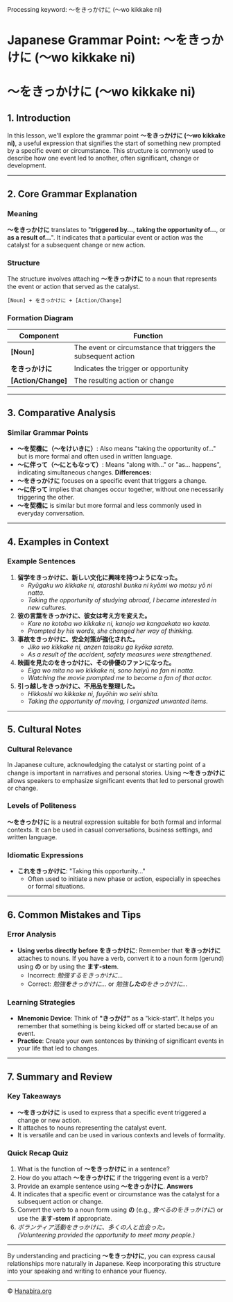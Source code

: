 Processing keyword: ～をきっかけに (〜wo kikkake ni)
# Japanese Grammar Point: ～をきっかけに (〜wo kikkake ni)
# ～をきっかけに (〜wo kikkake ni)
## 1. Introduction
In this lesson, we'll explore the grammar point **～をきっかけに (〜wo kikkake ni)**, a useful expression that signifies the start of something new prompted by a specific event or circumstance. This structure is commonly used to describe how one event led to another, often significant, change or development.

---
## 2. Core Grammar Explanation
### Meaning
**～をきっかけに** translates to "**triggered by...**, **taking the opportunity of...**, or **as a result of...**". It indicates that a particular event or action was the catalyst for a subsequent change or new action.
### Structure
The structure involves attaching **～をきっかけに** to a noun that represents the event or action that served as the catalyst.
```
[Noun] + をきっかけに + [Action/Change]
```
### Formation Diagram
| Component            | Function                                                      |
|----------------------|---------------------------------------------------------------|
| **[Noun]**           | The event or circumstance that triggers the subsequent action |
| **をきっかけに**    | Indicates the trigger or opportunity                            |
| **[Action/Change]**  | The resulting action or change                                |
---
## 3. Comparative Analysis
### Similar Grammar Points
- **～を契機に（〜をけいきに）**: Also means "taking the opportunity of..." but is more formal and often used in written language.
- **～に伴って（〜にともなって）**: Means "along with..." or "as... happens", indicating simultaneous changes.
**Differences:**
- **～をきっかけに** focuses on a specific event that triggers a change.
- **～に伴って** implies that changes occur together, without one necessarily triggering the other.
- **～を契機に** is similar but more formal and less commonly used in everyday conversation.
---
## 4. Examples in Context
### Example Sentences
1. **留学をきっかけに、新しい文化に興味を持つようになった。**
   - *Ryūgaku wo kikkake ni, atarashii bunka ni kyōmi wo motsu yō ni natta.*
   - *Taking the opportunity of studying abroad, I became interested in new cultures.*
2. **彼の言葉をきっかけに、彼女は考え方を変えた。**
   - *Kare no kotoba wo kikkake ni, kanojo wa kangaekata wo kaeta.*
   - *Prompted by his words, she changed her way of thinking.*
3. **事故をきっかけに、安全対策が強化された。**
   - *Jiko wo kikkake ni, anzen taisaku ga kyōka sareta.*
   - *As a result of the accident, safety measures were strengthened.*
4. **映画を見たのをきっかけに、その俳優のファンになった。**
   - *Eiga wo mita no wo kikkake ni, sono haiyū no fan ni natta.*
   - *Watching the movie prompted me to become a fan of that actor.*
5. **引っ越しをきっかけに、不用品を整理した。**
   - *Hikkoshi wo kikkake ni, fuyōhin wo seiri shita.*
   - *Taking the opportunity of moving, I organized unwanted items.*
---
## 5. Cultural Notes
### Cultural Relevance
In Japanese culture, acknowledging the catalyst or starting point of a change is important in narratives and personal stories. Using **～をきっかけに** allows speakers to emphasize significant events that led to personal growth or change.
### Levels of Politeness
**～をきっかけに** is a neutral expression suitable for both formal and informal contexts. It can be used in casual conversations, business settings, and written language.
### Idiomatic Expressions
- **これをきっかけに**: "Taking this opportunity..."
  - Often used to initiate a new phase or action, especially in speeches or formal situations.
---
## 6. Common Mistakes and Tips
### Error Analysis
- **Using verbs directly before をきっかけに**: Remember that **をきっかけに** attaches to nouns. If you have a verb, convert it to a noun form (gerund) using **の** or by using the **ます-stem**.
  - Incorrect: *勉強するをきっかけに...*
  - Correct: *勉強**を**きっかけに...* or *勉強**したの**をきっかけに...*
### Learning Strategies
- **Mnemonic Device**: Think of **"きっかけ"** as a "kick-start". It helps you remember that something is being kicked off or started because of an event.
- **Practice**: Create your own sentences by thinking of significant events in your life that led to changes.
---
## 7. Summary and Review
### Key Takeaways
- **～をきっかけに** is used to express that a specific event triggered a change or new action.
- It attaches to nouns representing the catalyst event.
- It is versatile and can be used in various contexts and levels of formality.
### Quick Recap Quiz
1. What is the function of **～をきっかけに** in a sentence?
2. How do you attach **～をきっかけに** if the triggering event is a verb?
3. Provide an example sentence using **～をきっかけに**.
**Answers**
1. It indicates that a specific event or circumstance was the catalyst for a subsequent action or change.
2. Convert the verb to a noun form using **の** (e.g., *食べるのをきっかけに*) or use the **ます-stem** if appropriate.
3. *ボランティア活動をきっかけに、多くの人と出会った。*  
   *(Volunteering provided the opportunity to meet many people.)*
---
By understanding and practicing **～をきっかけに**, you can express causal relationships more naturally in Japanese. Keep incorporating this structure into your speaking and writing to enhance your fluency.


---

© [Hanabira.org](https://hanabira.org)

